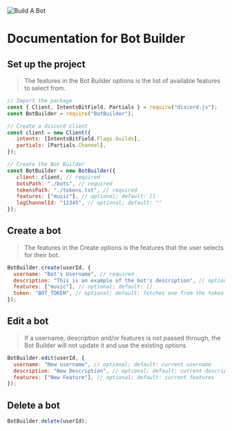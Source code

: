 ![Build A Bot](https://cdn.discordapp.com/attachments/855212186041319455/1048180291614806106/BAB_Banner.png)
# Documentation for Bot Builder

## Set up the project
> The features in the Bot Builder options is the list of available features to select from.
``` js
// Import the package
const { Client, IntentsBitField, Partials } = require("discord.js");
const BotBuilder = require("BotBuilder");

// Create a discord client
const client = new Client({
   intents: [IntentsBitField.Flags.Guilds],
   partials: [Partials.Channel],
});

// Create the Bot Builder
const BotBuilder = new BotBuilder({
   client: client, // required
   botsPath: "./bots", // required
   tokensPath: "./tokens.txt", // required
   features: ["music"], // optional; default: []
   logChannelId: "12345", // optional; default: ""
});
```

## Create a bot
> The features in the Create options is the features that the user selects for their bot.
``` js
BotBuilder.create(userId, {
  username: "Bot's Username", // required
  description: "This is an example of the bot's description", // optional; default: ""
  features: ["music"], // optional; default: []
  token: "BOT_TOKEN", // optional; default: fetches one from the token list in the token's path
});
```

## Edit a bot
> If a username, description and/or features is not passed through, the Bot Builder will not update it and use the existing options
``` js
BotBuilder.edit(userId, {
  username: "New username", // optional; default: current username
  description: "New Description", // optional; default: current description
  features: ["New Feature"], // optional; default: current features
});
```

## Delete a bot
``` js
BotBuilder.delete(userId);
```









